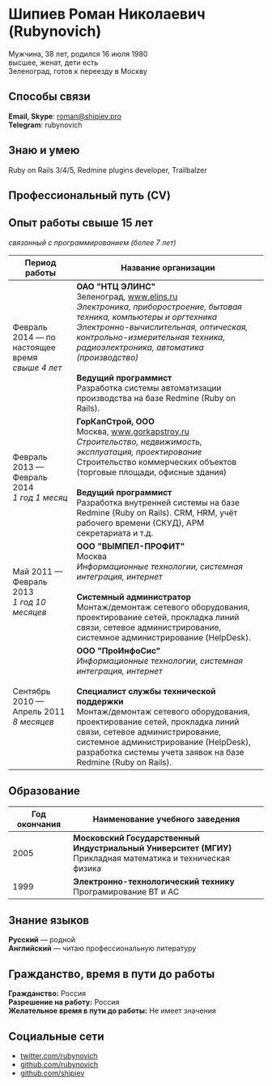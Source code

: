 # Шипиев Роман Николаевич (Rubynovich)

Мужчина, 38 лет, родился 16 июля 1980<br>
высшее, женат, дети есть<br>
Зеленоград, готов к переезду в Москву

## Способы связи

**Email, Skype**: [roman@shipiev.pro](roman@shipiev.pro)<br>
**Telegram**: rubynovich

## Знаю и умею

Ruby on Rails 3/4/5, Redmine plugins developer, Trailbalzer

## Профессиональный путь (CV)



## Опыт работы свыше 15 лет

*связанный с программированием (более 7 лет)*

Период работы | Название организации
--------------| --------------------
Февраль 2014 — по настоящее время<br>*свыше 4 лет*| **ОАО "НТЦ ЭЛИНС"**<br>Зеленоград, www.elins.ru<br>*Электроника, приборостроение, бытовая техника, компьютеры и оргтехника<br>Электронно-вычислительная, оптическая, контрольно-измерительная техника, радиоэлектроника, автоматика (производство)*<br><br>**Ведущий программист**<br>Разработка системы автоматизации производства на базе Redmine (Ruby on Rails).
Февраль 2013 — Февраль 2014<br>*1 год 1 месяц*|**ГорКапСтрой, ООО**<br>Москва, www.gorkapstroy.ru<br>*Строительство, недвижимость, эксплуатация, проектирование*<br>Строительство коммерческих объектов (торговые площади, офисные здания)<br><br>**Ведущий программист**<br>Разработка внутренней системы на базе Redmine (Ruby on Rails). CRM, HRM, учёт рабочего времени (СКУД), АРМ секретариата и т.д. 
Май 2011 — Февраль 2013<br>*1 год 10 месяцев*|**ООО "ВЫМПЕЛ-ПРОФИТ"**<br>Москва<br>*Информационные технологии, системная интеграция, интернет*<br><br>**Системный администратор**<br>Монтаж/демонтаж сетевого оборудования, проектирование сетей, прокладка линий связи, сетевое администрирование, системное администрирование (HelpDesk).
Сентябрь 2010 — Апрель 2011<br>*8 месяцев*|**ООО "ПроИнфоСис"**<br>*Информационные технологии, системная интеграция, интернет*<br><br>**Специалист службы технической поддержки**<br>Монтаж/демонтаж сетевого оборудования, проектирование сетей, прокладка линий связи, сетевое администрирование, системное администрирование (HelpDesk), разработка системы учета заявок на базе Redmine (Ruby on Rails).

## Образование

Год окончания  | Наименование учебного заведения
------------- | -------------
2005  | **Московский Государственный Индустриальный Университет (МГИУ)**<br>Прикладная математика и техническая физика
1999  | **Электронно-технологический технику**<br>Програмирование ВТ и АС

## Знание языков

**Русский** — родной<br>
**Английский** — читаю профессиональную литературу

## Гражданство, время в пути до работы

**Гражданство:** Россия<br>
**Разрешение на работу:** Россия<br>
**Желательное время в пути до работы:** Не имеет значения

## Социальные сети

+ [twitter.com/rubynovich](//twitter.com/rubynovich)
+ [github.com/rubynovich](//github.com/rubynovich)
+ [github.com/shipiev](//github.com/shipiev)
